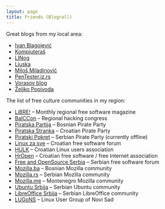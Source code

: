 ```yaml
---
layout: page
title: Friends (Blogroll)
---
```


Great blogs from my local area:

* [Ivan Blagojević](http://ivanblagojevic.com/)
* [Kompjuteraš](http://kompjuteras.com/)
* [LINog](http://linog.info/)
* [Ljuska](http://ljuska.net/)
* [Miloš Miladinović](http://www.milosmiladinovic.com/)
* [PenTester.iz.rs](https://www.pentester.iz.rs/blog/)
* [Vorasov blog](http://hrblog.ivoras.net/)
* [Željko Popivoda](http://zeljko.popivoda.com/)

The list of free culture communities in my region:

* [LiBRE!](https://libre.lugons.org/) – Monthly regional free software magazine
* [BalCCon](https://balccon.org/) – Regional hacking congress
* [Piratska Partija](http://piratskapartija.ba/) – Bosnian Pirate Party
* [Piratska Stranka](https://pirati.hr/) – Croatian Pirate Party
* [Piratski Pokret](http://piratska.org/) – Serbian Pirate Party (currently offline)
* [Linux za sve](http://www.linuxzasve.com/) – Croatian free software forum
* [HULK](http://linux.hr/) – Croatian Linux users association
* [HrOpen](http://www.open.hr/) – Croatian free software / free Internet association
* [Free and OpenSource Serbia](http://www.foss.rs/) – Serbian free software forum
* [Mozilla.ba](http://mozilla.ba/) – Bosnian Mozilla community
* [Mozilla.rs](http://mozilla.rs/) – Serbian Mozilla community
* [Mozilla.me](http://mozilla.me/) – Montenegro Mozilla community
* [Ubuntu Srbija](http://ubuntu-rs.org/) – Serbian Ubuntu community
* [LibreOffice Srbija](http://sr.libreoffice.org/) – Serbian LibreOffice community
* [LUGoNS](https://www.lugons.org/) – Linux User Group of Novi Sad
